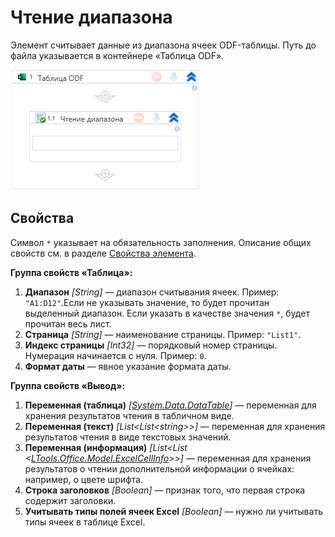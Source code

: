 # Чтение диапазона

Элемент считывает данные из диапазона ячеек ODF-таблицы. Путь до файла указывается в контейнере «Таблица ODF».

![Элемент «Чтение диапазона»](<../../../../.gitbook/assets1/windows_items/odf-read-range.png>)


## Свойства

Символ `*` указывает на обязательность заполнения. Описание общих свойств см. в разделе [Свойства элемента](https://docs.primo-rpa.ru/primo-rpa/primo-studio/process/elements#svoistva-elementa).

**Группа свойств «Таблица»:**

1. **Диапазон** *[String]* — диапазон считывания ячеек. Пример: `"A1:D12"`.Если не указывать значение, то будет прочитан выделенный диапазон. Если указать в качестве значения `*`, будет прочитан весь лист.
1. **Страница** *[String]* — наименование страницы. Пример: `"List1"`.
1. **Индекс страницы** *[Int32]* — порядковый номер страницы. Нумерация начинается с нуля. Пример: `0`.
1. **Формат даты** — явное указание формата даты. 

**Группа свойств «Вывод»:**

1. **Переменная (таблица)** *[[System.Data.DataTable](https://learn.microsoft.com/ru-ru/dotnet/api/system.data.datatable?view=net-5.0)]* — переменная для хранения результатов чтения в табличном виде.
1. **Переменная (текст)** *[List\<List\<string>>]* — переменная для хранения результатов чтения в виде текстовых значений.
1. **Переменная (информация)** *[List\<List \<[LTools.Office.Model.ExcelCellInfo](https://docs.primo-rpa.ru/primo-rpa/g_elements/osnovnye-elementy/prilozhenie-excel/datatypes/excelcellinfo)>>]* — переменная для хранения результатов о чтении дополнительной информации о ячейках: например, о цвете шрифта.
1. **Строка заголовков** *[Boolean]* — признак того, что первая строка содержит заголовки.
1. **Учитывать типы полей ячеек Excel** *[Boolean]* — нужно ли учитывать типы ячеек в таблице Excel.
